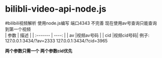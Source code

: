# bilibli-video-api-node.js
#bilibili视频解析  使用node.js编写
端口4343 
不完善  现在使用av号查询只能查询到第一个视频  
| 参数   | 描述 |
| :------- | ----: |
| av    |视频av号码 | 
| cid    |视频cid号码|
例子: 127.0.0.1:3434/?av=2333
         127.0.0.1:3434/?cid=3965

**两个参数只需一个 两个参数cid优先**
 
